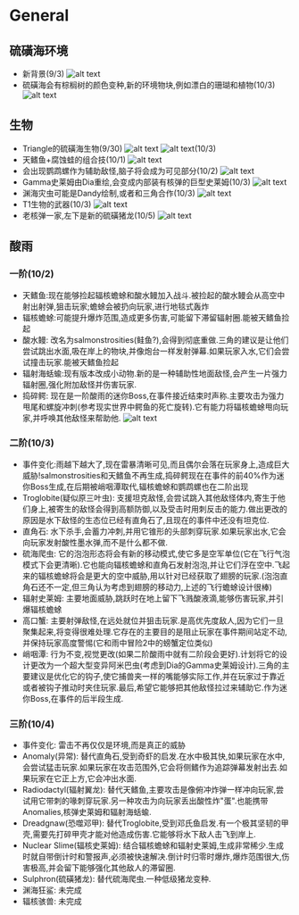 # General

## 硫磺海环境
- 新背景(9/3)
![alt text](image_sulfurSeaBackground.png)
- 硫磺海会有棕榈树的颜色变种,新的环境物块,例如漂白的珊瑚和植物(10/3)
  ![alt text](text_palmTree.png)

## 生物
- Triangle的硫磺海生物(9/30)
  ![alt text](image_sulphurSeaCreatures.png)
  ![alt text](image_sulphurSeaCreatures2.png)(10/3)
- 天鳍鱼+腐蚀蛙的组合技(10/1)
  ![alt text](ToadbirdAnimation-export.gif)
- 会出现鹦鹉螺作为辅助敌怪,脑子将会成为可见部分(10/2)
  ![alt text](text_nautilus.png)
- Gamma史莱姆由Dia重绘,会变成内部装有核弹的巨型史莱姆(10/3)
  ![alt text](text_nukeSlime.png)
- 渊海灾虫可能是Dandy绘制,或者和三角合作(10/3)
  ![alt text](text_AS.png)
- T1生物的武器(10/3)
  ![alt text](text_weaponsP1.png)
- 老核弹一家,左下是新的硫磺猪龙(10/5)
  ![alt text](image.png)


## 酸雨
### 一阶(10/2) ###
- 天鳍鱼:现在能够捡起辐核蟾蜍和酸水鳗加入战斗.被捡起的酸水鳗会从高空中射出射弹,狙击玩家;蟾蜍会被扔向玩家,进行地毯式轰炸
- 辐核蟾蜍:可能提升爆炸范围,造成更多伤害,可能留下滞留辐射圈.能被天鳍鱼捡起
- 酸水鳗: 改名为salmonstrosities(鲑鱼?),会得到彻底重做.三角的建议是让他们尝试跳出水面,吸在岸上的物块,并像炮台一样发射弹幕.如果玩家入水,它们会尝试撞击玩家.能被天鳍鱼捡起
- 辐射海蛞蝓:现有版本改成小动物.新的是一种辅助性地面敌怪,会产生一片强力辐射圈,强化附加敌怪并伤害玩家.
- 捣碎鳄: 现在是一阶酸雨的迷你Boss,在事件接近结束时声称.主要攻击为强力甩尾和螺旋冲刺(参考现实世界中鳄鱼的死亡旋转).它有能力将辐核蟾蜍甩向玩家,并呼唤其他敌怪来帮助他.
![alt text](image_acidRainT1.png)

### 二阶(10/3) ###
- 事件变化:雨越下越大了,现在雷暴清晰可见,而且偶尔会落在玩家身上,造成巨大威胁!salmonstrosities和天鳍鱼不再生成,捣碎鳄现在在事件的前40%作为迷你Boss生成,在后期被峭咽潭取代,辐核蟾蜍和鹦鹉螺也在二阶出现 
- Troglobite(疑似原三叶虫): 支援坦克敌怪,会尝试跳入其他敌怪体内,寄生于他们身上,被寄生的敌怪会得到高额防御,以及受击时用刺反击的能力.做出更改的原因是水下敌怪的生态位已经有直角石了,且现在的事件中还没有坦克位.
- 直角石: 水下杀手,会蓄力冲刺,并用它锥形的头部刺穿玩家.如果玩家出水,它会向玩家发射酸性墨水弹,而不是什么都不做. 
- 硫海爬虫: 它的泡泡形态将会有新的移动模式,使它多是空军单位(它在飞行气泡模式下会更清晰).它也能向辐核蟾蜍和直角石发射泡泡,并让它们浮在空中.飞起来的辐核蟾蜍将会是更大的空中威胁,用以针对已经获取了翅膀的玩家.(泡泡直角石还不一定,但三角认为考虑到翅膀的移动力,上述的飞行蟾蜍设计很棒)
- 辐射史莱姆: 主要地面威胁,跳跃时在地上留下飞溅酸液滴,能够伤害玩家,并引爆辐核蟾蜍
- 高口蟹: 主要射弹敌怪,在远处就位并狙击玩家.是高优先度敌人,因为它们一旦聚集起来,将变得很难处理.它存在的主要目的是阻止玩家在事件期间站定不动,并保持玩家高度警惕(它和雨中冒险2中的螃蟹定位类似)
- 峭咽潭: 行为不变,视觉更改(如果二阶酸雨中就有二阶段会更好).计划将它的设计更改为一个超大型变异阿米巴虫(考虑到Dia的Gamma史莱姆设计).三角的主要建议是优化它的钩子,使它捕兽夹一样的嘴能够实际工作,并在玩家过于靠近或者被钩子推动时夹住玩家.最后,希望它能够把其他敌怪拉过来辅助它.作为迷你Boss,在事件的后半段生成. 

### 三阶(10/4) ###
- 事件变化: 雷击不再仅仅是环境,而是真正的威胁
- Anomaly(异常): 替代直角石,受到奇虾的启发.在水中极其快,如果玩家在水中,会尝试猛击玩家.如果玩家在攻击范围外,它会将侧鳍作为追踪弹幕发射出去.如果玩家在它正上方,它会冲出水面.
- Radiodactyl(辐射翼龙): 替代天鳍鱼,主要攻击是像俯冲炸弹一样冲向玩家,尝试用它带刺的喙刺穿玩家.另一种攻击为向玩家丢出酸性炸"蛋".也能携带Anomalies,核弹史莱姆和辐射海蛞蝓.
- Dreadgnaw(恐噬邓甲): 替代Troglobite,受到邓氏鱼启发.有一个极其坚韧的甲壳,需要先打碎甲壳才能对他造成伤害.它能够将水下敌人击飞到岸上.
- Nuclear Slime(辐核史莱姆): 结合辐核蟾蜍和辐射史莱姆,生成非常稀少.生成时就自带倒计时和警报声,必须被快速解决.倒计时归零时爆炸,爆炸范围很大,伤害极高,并会留下能够强化其他敌人的滞留圈.
- Sulphron(硫磺猪龙): 替代硫海爬虫.一种低级猪龙变种.
- 渊海狂鲨: 未完成
- 辐核骇兽: 未完成